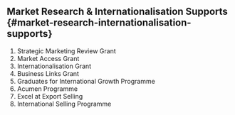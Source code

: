 ## Market Research & Internationalisation Supports {#market-research-internationalisation-supports}

1.  Strategic Marketing Review Grant
2.  Market Access Grant
3.  Internationalisation Grant
4.  Business Links Grant
5.  Graduates for International Growth Programme
6.  Acumen Programme
7.  Excel at Export Selling
8.  International Selling Programme